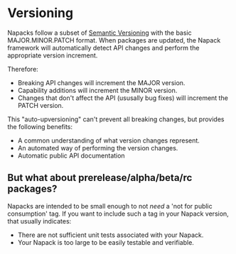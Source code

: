 # Versioning
Napacks follow a subset of [Semantic Versioning](http://semver.org/) with the basic MAJOR.MINOR.PATCH format.
When packages are updated, the Napack framework will automatically detect API changes and perform the appropriate version increment.

Therefore:
* Breaking API changes will increment the MAJOR version.
* Capability additions will increment the MINOR version.
* Changes that don't affect the API (ususally bug fixes) will increment the PATCH version.

This "auto-upversioning" can't prevent all breaking changes, but provides the following benefits:
* A common understanding of what version changes represent.
* An automated way of performing the version changes.
* Automatic public API documentation

## But what about prerelease/alpha/beta/rc packages?
Napacks are intended to be small enough to not *need* a 'not for public consumption' tag. If you want to include such a tag in your Napack version, that usually indicates:
* There are not sufficient unit tests associated with your Napack.
* Your Napack is too large to be easily testable and verifiable.
